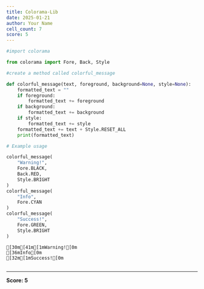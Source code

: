```yaml
---
title: Colorama-Lib
date: 2025-01-21
author: Your Name
cell_count: 7
score: 5
---
```


```python
#import colorama
```


```python
from colorama import Fore, Back, Style
```


```python
#create a method called colorful_message
```


```python
def colorful_message(text, foreground, background=None, style=None):
    formatted_text = ""
    if foreground:
        formatted_text += foreground
    if background:
        formatted_text += background
    if style:
        formatted_text += style
    formatted_text += text + Style.RESET_ALL
    print(formatted_text)
```


```python
# Example usage
```


```python
colorful_message(
    "Warning!",
    Fore.BLACK,
    Back.RED,
    Style.BRIGHT
)
colorful_message(
    "Info",
    Fore.CYAN
)
colorful_message(
    "Success!",
    Fore.GREEN,
    Style.BRIGHT
)
```

    [30m[41m[1mWarning![0m
    [36mInfo[0m
    [32m[1mSuccess![0m



```python

```


---
**Score: 5**
